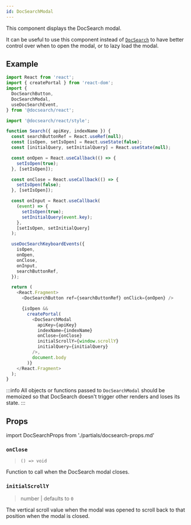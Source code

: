 ```yaml
---
id: DocSearchModal
---
```


This component displays the DocSearch modal.

It can be useful to use this component instead of [`DocSearch`](DocSearch) to have better control over when to open the modal, or to lazy load the modal.

## Example

```js
import React from 'react';
import { createPortal } from 'react-dom';
import {
  DocSearchButton,
  DocSearchModal,
  useDocSearchEvent,
} from '@docsearch/react';

import '@docsearch/react/style';

function Search({ apiKey, indexName }) {
  const searchButtonRef = React.useRef(null);
  const [isOpen, setIsOpen] = React.useState(false);
  const [initialQuery, setInitialQuery] = React.useState(null);

  const onOpen = React.useCallback(() => {
    setIsOpen(true);
  }, [setIsOpen]);

  const onClose = React.useCallback(() => {
    setIsOpen(false);
  }, [setIsOpen]);

  const onInput = React.useCallback(
    (event) => {
      setIsOpen(true);
      setInitialQuery(event.key);
    },
    [setIsOpen, setInitialQuery]
  );

  useDocSearchKeyboardEvents({
    isOpen,
    onOpen,
    onClose,
    onInput,
    searchButtonRef,
  });

  return (
    <React.Fragment>
      <DocSearchButton ref={searchButtonRef} onClick={onOpen} />

      {isOpen &&
        createPortal(
          <DocSearchModal
            apiKey={apiKey}
            indexName={indexName}
            onClose={onClose}
            initialScrollY={window.scrollY}
            initialQuery={initialQuery}
          />,
          document.body
        )}
    </React.Fragment>
  );
}
```

<!-- prettier-ignore -->
:::info
All objects or functions passed to `DocSearchModal` should be memoized so that DocSearch doesn't trigger other renders and loses its state.
:::

## Props

import DocSearchProps from './partials/docsearch-props.md'

<DocSearchProps />

### `onClose`

> `() => void`

Function to call when the DocSearch modal closes.

### `initialScrollY`

> number | defaults to `0`

The vertical scroll value when the modal was opened to scroll back to that position when the modal is closed.
